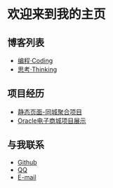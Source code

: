 <html>
<head>
    <meta charset="utf-8">
    <link rel="icon" href="icon.ico">
</head>
</html>

# 欢迎来到我的主页

## 博客列表
- [编程·Coding](/blog-coding/index.html)
- [思考·Thinking](/blog-thinking/思考·Thinking.md)

## 项目经历

- [静态页面-同城聚合项目](/project1/index.html)
- [Oracle电子商城项目展示](https://violetbenin.github.io/ORACLE_PRACTICAL_TRAINING/)



## 与我联系
 - [Github](https://github.com/VioletBenin)
 - [QQ](tencent://message/?uin=625310165&Site=&Menu=yes)
 - [E-mail](mailto:violetbenin@qq.com)
